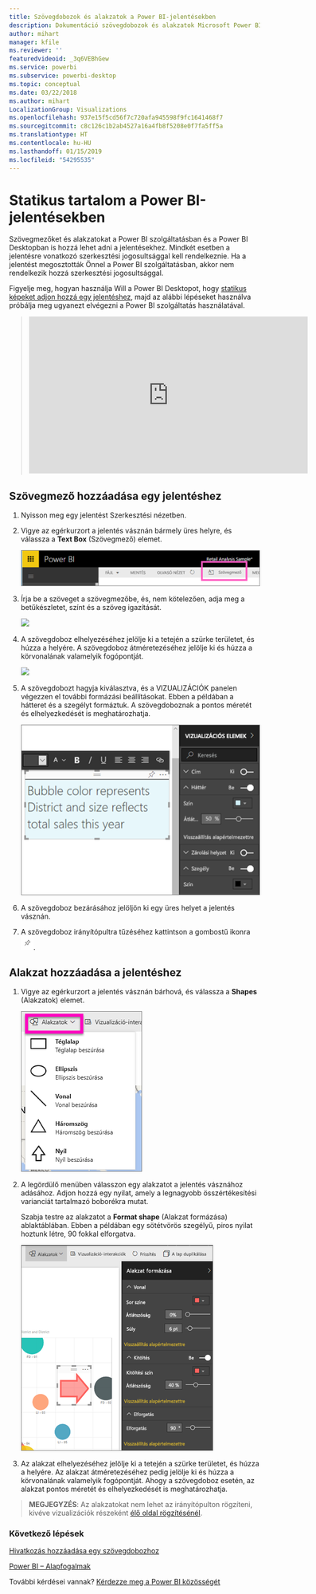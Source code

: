 ```yaml
---
title: Szövegdobozok és alakzatok a Power BI-jelentésekben
description: Dokumentáció szövegdobozok és alakzatok Microsoft Power BI szolgáltatással történő hozzáadásáról és létrehozásáról a jelentésekben.
author: mihart
manager: kfile
ms.reviewer: ''
featuredvideoid: _3q6VEBhGew
ms.service: powerbi
ms.subservice: powerbi-desktop
ms.topic: conceptual
ms.date: 03/22/2018
ms.author: mihart
LocalizationGroup: Visualizations
ms.openlocfilehash: 937e15f5cd56f7c720afa945598f9fc1641468f7
ms.sourcegitcommit: c8c126c1b2ab4527a16a4fb8f5208e0f7fa5ff5a
ms.translationtype: HT
ms.contentlocale: hu-HU
ms.lasthandoff: 01/15/2019
ms.locfileid: "54295535"
---
```

# <a name="static-content-in-power-bi-reports"></a>Statikus tartalom a Power BI-jelentésekben
Szövegmezőket és alakzatokat a Power BI szolgáltatásban és a Power BI Desktopban is hozzá lehet adni a jelentésekhez. Mindkét esetben a jelentésre vonatkozó szerkesztési jogosultsággal kell rendelkeznie. Ha a jelentést megosztották Önnel a Power BI szolgáltatásban, akkor nem rendelkezik hozzá szerkesztési jogosultsággal. 

Figyelje meg, hogyan használja Will a Power BI Desktopot, hogy [statikus képeket adjon hozzá egy jelentéshez](guided-learning/visualizations.yml?tutorial-step=11), majd az alábbi lépéseket használva próbálja meg ugyanezt elvégezni a Power BI szolgáltatás használatával.
> 
> <iframe width="560" height="315" src="https://www.youtube.com/embed/_3q6VEBhGew" frameborder="0" allowfullscreen></iframe>
> 

## <a name="add-a-text-box-to-a-report"></a>Szövegmező hozzáadása egy jelentéshez
1. Nyisson meg egy jelentést Szerkesztési nézetben.

2. Vigye az egérkurzort a jelentés vásznán bármely üres helyre, és válassza a **Text Box** (Szövegmező) elemet.
   
   ![](media/power-bi-reports-add-text-and-shapes/pbi_textbox.png)
2. Írja be a szöveget a szövegmezőbe, és, nem kötelezően, adja meg a betűkészletet, színt és a szöveg igazítását. 
   
   ![](media/power-bi-reports-add-text-and-shapes/pbi_textbox2new.png)
3. A szövegdoboz elhelyezéséhez jelölje ki a tetején a szürke területet, és húzza a helyére. A szövegdoboz átméretezéséhez jelölje ki és húzza a körvonalának valamelyik fogópontját. 
   
   ![](media/power-bi-reports-add-text-and-shapes/textboxsmaller.gif)

4. A szövegdobozt hagyja kiválasztva, és a VIZUALIZÁCIÓK panelen végezzen el további formázási beállításokat. Ebben a példában a hátteret és a szegélyt formáztuk. A szövegdoboznak a pontos méretét és elhelyezkedését is meghatározhatja.  

   ![](media/power-bi-reports-add-text-and-shapes/power-bi-borders.png)

5. A szövegdoboz bezárásához jelöljön ki egy üres helyet a jelentés vásznán. 

5. A szövegdoboz irányítópultra tűzéséhez kattintson a gombostű ikonra ![](media/power-bi-reports-add-text-and-shapes/pbi_pintile.png). 

## <a name="add-a-shape-to-a-report"></a>Alakzat hozzáadása a jelentéshez
1. Vigye az egérkurzort a jelentés vásznán bárhová, és válassza a **Shapes** (Alakzatok) elemet.
   
   ![](media/power-bi-reports-add-text-and-shapes/power-bi-shapes.png)
2. A legördülő menüben válasszon egy alakzatot a jelentés vásznához adásához. Adjon hozzá egy nyilat, amely a legnagyobb összértékesítési varianciát tartalmazó boborékra mutat. 
   
   Szabja testre az alakzatot a **Format shape** (Alakzat formázása) ablaktáblában. Ebben a példában egy sötétvörös szegélyű, piros nyilat hoztunk létre, 90 fokkal elforgatva.
   
   ![](media/power-bi-reports-add-text-and-shapes/power-bi-arrrow.png)
3. Az alakzat elhelyezéséhez jelölje ki a tetején a szürke területet, és húzza a helyére. Az alakzat átméretezéséhez pedig jelölje ki és húzza a körvonalának valamelyik fogópontját. Ahogy a szövegdoboz esetén, az alakzat pontos méretét és elhelyezkedését is meghatározhatja.

> **MEGJEGYZÉS**: Az alakzatokat nem lehet az irányítópulton rögzíteni, kivéve vizualizációk részeként [élő oldal rögzítésénél](service-dashboard-pin-live-tile-from-report.md). 
> 
> 

### <a name="next-steps"></a>Következő lépések
[Hivatkozás hozzáadása egy szövegdobozhoz](service-add-hyperlink-to-text-box.md)

[Power BI – Alapfogalmak](consumer/end-user-basic-concepts.md)

További kérdései vannak? [Kérdezze meg a Power BI közösségét](http://community.powerbi.com/)
